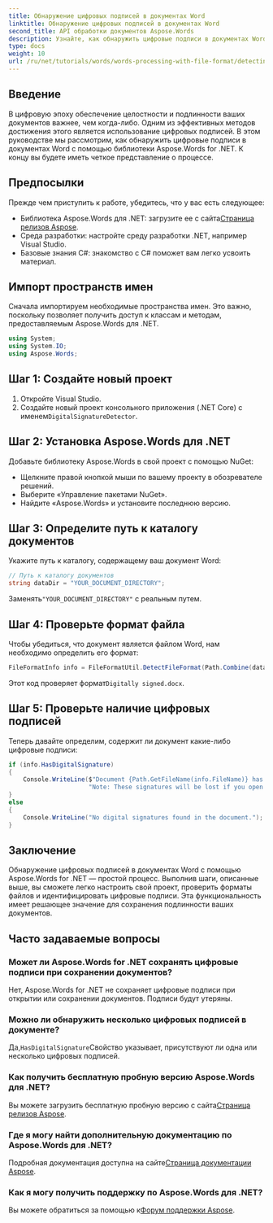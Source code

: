 ```yaml
---
title: Обнаружение цифровых подписей в документах Word
linktitle: Обнаружение цифровых подписей в документах Word
second_title: API обработки документов Aspose.Words
description: Узнайте, как обнаружить цифровые подписи в документах Word с помощью библиотеки Aspose.Words for .NET. Это всеобъемлющее руководство охватывает все от настройки проекта до проверки цифровых подписей.
type: docs
weight: 10
url: /ru/net/tutorials/words/words-processing-with-file-format/detecting-digital-signatures/
---
```

## Введение

В цифровую эпоху обеспечение целостности и подлинности ваших документов важнее, чем когда-либо. Одним из эффективных методов достижения этого является использование цифровых подписей. В этом руководстве мы рассмотрим, как обнаружить цифровые подписи в документах Word с помощью библиотеки Aspose.Words for .NET. К концу вы будете иметь четкое представление о процессе.

## Предпосылки

Прежде чем приступить к работе, убедитесь, что у вас есть следующее:

-  Библиотека Aspose.Words для .NET: загрузите ее с сайта[Страница релизов Aspose](https://releases.aspose.com/words/net/).
- Среда разработки: настройте среду разработки .NET, например Visual Studio.
- Базовые знания C#: знакомство с C# поможет вам легко усвоить материал.

## Импорт пространств имен

Сначала импортируем необходимые пространства имен. Это важно, поскольку позволяет получить доступ к классам и методам, предоставляемым Aspose.Words для .NET.

```csharp
using System;
using System.IO;
using Aspose.Words;
```

## Шаг 1: Создайте новый проект

1. Откройте Visual Studio.
2.  Создайте новый проект консольного приложения (.NET Core) с именем`DigitalSignatureDetector`.

## Шаг 2: Установка Aspose.Words для .NET

Добавьте библиотеку Aspose.Words в свой проект с помощью NuGet:

- Щелкните правой кнопкой мыши по вашему проекту в обозревателе решений.
- Выберите «Управление пакетами NuGet».
- Найдите «Aspose.Words» и установите последнюю версию.

## Шаг 3: Определите путь к каталогу документов

Укажите путь к каталогу, содержащему ваш документ Word:

```csharp
// Путь к каталогу документов
string dataDir = "YOUR_DOCUMENT_DIRECTORY";
```

 Заменять`"YOUR_DOCUMENT_DIRECTORY"` с реальным путем.

## Шаг 4: Проверьте формат файла

Чтобы убедиться, что документ является файлом Word, нам необходимо определить его формат:

```csharp
FileFormatInfo info = FileFormatUtil.DetectFileFormat(Path.Combine(dataDir, "Digitally signed.docx"));
```

 Этот код проверяет формат`Digitally signed.docx`.

## Шаг 5: Проверьте наличие цифровых подписей

Теперь давайте определим, содержит ли документ какие-либо цифровые подписи:

```csharp
if (info.HasDigitalSignature)
{
    Console.WriteLine($"Document {Path.GetFileName(info.FileName)} has digital signatures. " +
                      "Note: These signatures will be lost if you open or save this document with Aspose.Words.");
}
else
{
    Console.WriteLine("No digital signatures found in the document.");
}
```

## Заключение

Обнаружение цифровых подписей в документах Word с помощью Aspose.Words for .NET — простой процесс. Выполнив шаги, описанные выше, вы сможете легко настроить свой проект, проверить форматы файлов и идентифицировать цифровые подписи. Эта функциональность имеет решающее значение для сохранения подлинности ваших документов.

## Часто задаваемые вопросы

### Может ли Aspose.Words for .NET сохранять цифровые подписи при сохранении документов?

Нет, Aspose.Words for .NET не сохраняет цифровые подписи при открытии или сохранении документов. Подписи будут утеряны.

### Можно ли обнаружить несколько цифровых подписей в документе?

 Да,`HasDigitalSignature`Свойство указывает, присутствуют ли одна или несколько цифровых подписей.

### Как получить бесплатную пробную версию Aspose.Words для .NET?

 Вы можете загрузить бесплатную пробную версию с сайта[Страница релизов Aspose](https://releases.aspose.com/).

### Где я могу найти дополнительную документацию по Aspose.Words для .NET?

 Подробная документация доступна на сайте[Страница документации Aspose](https://reference.aspose.com/words/net/).

### Как я могу получить поддержку по Aspose.Words для .NET?

 Вы можете обратиться за помощью к[Форум поддержки Aspose](https://forum.aspose.com/c/words/8).